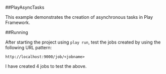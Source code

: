 ##PlayAsyncTasks

This example demonstrates the creation of asynchronous tasks in Play Framework.

##Running

After starting the project using ```play run```, test the jobs created by using
the following URL pattern:

```http://localhost:9000/job/<jobname>```

I have created 4 jobs to test the above.



